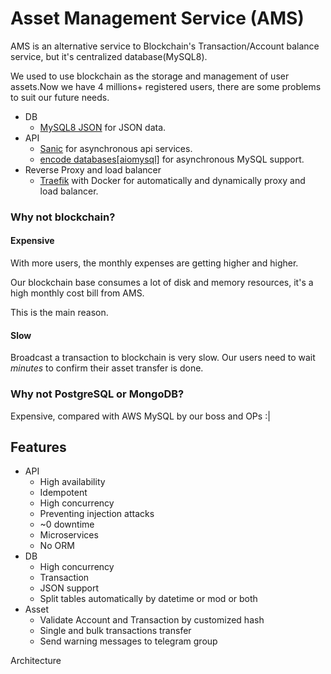 # Asset Management Service (AMS)

AMS is an alternative service to Blockchain's Transaction/Account balance service, but it's centralized database(MySQL8).

We used to use blockchain as the storage and management of user assets.Now we have 4 millions+ registered users, there are some problems to suit our future needs. 

* DB
  * [MySQL8 JSON](https://dev.mysql.com/doc/refman/8.0/en/json.html) for JSON data.
* API
  * [Sanic]() for asynchronous api services.
  * [encode databases[aiomysql]](https://github.com/encode/databases) for asynchronous MySQL support.
* Reverse Proxy and load balancer
  * [Traefik](https://github.com/traefik/traefik) with Docker for automatically and dynamically proxy and load balancer.

### Why not blockchain?
#### Expensive
With more users, the monthly expenses are getting higher and higher.

Our blockchain base consumes a lot of disk and memory resources, it's a high monthly cost bill from AMS.

This is the main reason.
#### Slow
Broadcast a transaction to blockchain is very slow. Our users need to wait *minutes* to confirm their asset transfer is done.

### Why not PostgreSQL or MongoDB?
Expensive, compared with AWS MySQL by our boss and OPs :|


## Features
* API
  * High availability
  * Idempotent
  * High concurrency
  * Preventing injection attacks
  * ~0 downtime
  * Microservices
  * No ORM
* DB
  * High concurrency
  * Transaction
  * JSON support
  * Split tables automatically by datetime or mod or both
* Asset
  * Validate Account and Transaction by customized hash
  * Single and bulk transactions transfer
  * Send warning messages to telegram group

Architecture

[//]: # (![Architecture]&#40;http://processon.com/chart_image/62443d2ae0b34d0730e8a9c1.png&#41;)